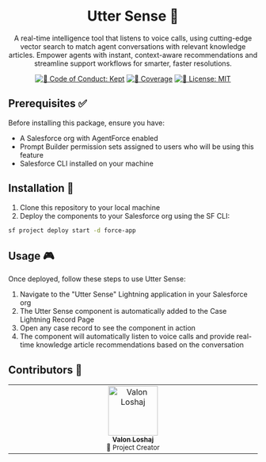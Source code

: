 <h1 align="center">Utter Sense 🎯</h1>

<p align="center">A real-time intelligence tool that listens to voice calls, using cutting-edge vector search to match agent conversations with relevant knowledge articles. Empower agents with instant, context-aware recommendations and streamline support workflows for smarter, faster resolutions.</p>

<p align="center">
    <a href="https://github.com/your-username/utter-sense/blob/main/.github/CODE_OF_CONDUCT.md" target="_blank"><img alt="🤝 Code of Conduct: Kept" src="https://img.shields.io/badge/%F0%9F%A4%9D_code_of_conduct-kept-21bb42" /></a>
    <a href="https://codecov.io/gh/your-username/utter-sense" target="_blank"><img alt="🧪 Coverage" src="https://img.shields.io/codecov/c/github/your-username/utter-sense?label=%F0%9F%A7%AA%20coverage" /></a>
    <a href="https://github.com/your-username/utter-sense/blob/main/LICENSE.md" target="_blank"><img alt="📝 License: MIT" src="https://img.shields.io/badge/%F0%9F%93%9D_license-MIT-21bb42.svg"></a>
</p>

## Prerequisites ✅

Before installing this package, ensure you have:

- A Salesforce org with AgentForce enabled
- Prompt Builder permission sets assigned to users who will be using this feature
- Salesforce CLI installed on your machine

## Installation 🚀

1. Clone this repository to your local machine
2. Deploy the components to your Salesforce org using the SF CLI:

```bash
sf project deploy start -d force-app
```

## Usage 🎮

Once deployed, follow these steps to use Utter Sense:

1. Navigate to the "Utter Sense" Lightning application in your Salesforce org
2. The Utter Sense component is automatically added to the Case Lightning Record Page
3. Open any case record to see the component in action
4. The component will automatically listen to voice calls and provide real-time knowledge article recommendations based on the conversation

## Contributors 👥

<!-- spellchecker: disable -->
<!-- ALL-CONTRIBUTORS-LIST:START - Do not remove or modify this section -->
<!-- prettier-ignore-start -->
<table>
  <tbody>
    <tr>
      <td align="center" valign="top" width="14.28%">
        <a href="https://github.com/valon-loshaj">
          <img src="https://github.com/valon-loshaj.png" width="100px;" alt="Valon Loshaj"/>
          <br />
          <sub><b>Valon Loshaj</b></sub>
        </a>
        <br />
        <sub>🎯 Project Creator</sub>
      </td>
    </tr>
  </tbody>
</table>
<!-- prettier-ignore-end -->
<!-- ALL-CONTRIBUTORS-LIST:END -->
<!-- spellchecker: enable -->
